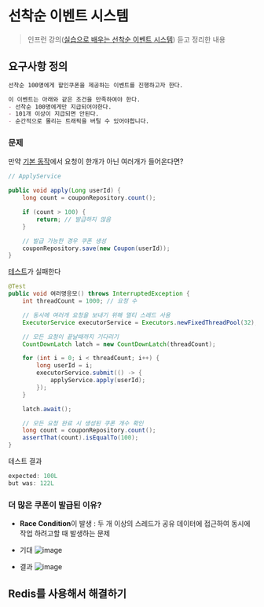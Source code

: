 # 선착순 이벤트 시스템

> 인프런 강의([실습으로 배우는 선착순 이벤트 시스템](https://www.inflearn.com/course/%EC%84%A0%EC%B0%A9%EC%88%9C-%EC%9D%B4%EB%B2%A4%ED%8A%B8-%EC%8B%9C%EC%8A%A4%ED%85%9C-%EC%8B%A4%EC%8A%B5)) 듣고 정리한 내용

## 요구사항 정의

```markdown
선착순 100명에게 할인쿠폰을 제공하는 이벤트를 진행하고자 한다.

이 이벤트는 아래와 같은 조건을 만족하여야 한다.
- 선착순 100명에게만 지급되어야한다.
- 101개 이상이 지급되면 안된다.
- 순간적으로 몰리는 트래픽을 버틸 수 있어야합니다.
```

### 문제

만약 [기본 동작](https://github.com/SuyeonChoi/coupon-system/commit/453c9c10104ecbc421a132179c46f3ea762b834e)에서 요청이 한개가 아닌 여러개가 들어온다면?

```java
// ApplyService

public void apply(Long userId) {
    long count = couponRepository.count();

    if (count > 100) {
        return; // 발급하지 않음
    }

    // 발급 가능한 경우 쿠폰 생성
    couponRepository.save(new Coupon(userId));
}
```

[테스트](https://github.com/SuyeonChoi/coupon-system/commit/4caae14d6045e49dca068824cd27549bd2962b3b)가 실패한다

```java
@Test
public void 여러명응모() throws InterruptedException {
    int threadCount = 1000; // 요청 수

    // 동시에 여러개 요청을 보내기 위해 멀티 스레드 사용
    ExecutorService executorService = Executors.newFixedThreadPool(32);

    // 모든 요청이 끝날때까지 기다리기
    CountDownLatch latch = new CountDownLatch(threadCount);

    for (int i = 0; i < threadCount; i++) {
        long userId = i;
        executorService.submit(() -> {
            applyService.apply(userId);
        });
    }

    latch.await();

    // 모든 요청 완료 시 생성된 쿠폰 개수 확인
    long count = couponRepository.count();
    assertThat(count).isEqualTo(100);
}
```

테스트 결과

```java
expected: 100L
but was: 122L
```

### 더 많은 쿠폰이 발급된 이유?
- **Race Condition**이 발생 : 두 개 이상의 스레드가 공유 데이터에 접근하여 동시에 작업 하려고할 때 발생하는 문제

- 기대
![image](https://github.com/user-attachments/assets/1d462032-2aa5-43eb-870c-714536f020c6)



- 결과
![image](https://github.com/user-attachments/assets/eb8b83d5-2b18-4849-a30a-3bac434c4576)



## Redis를 사용해서 해결하기





